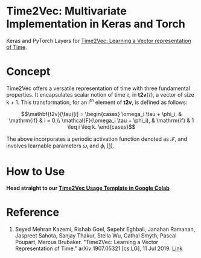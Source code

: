 # Time2Vec: Multivariate Implementation in Keras and Torch

Keras and PyTorch Layers for [Time2Vec: Learning a Vector representation of Time](https://arxiv.org/abs/1907.05321).



# Concept

Time2Vec offers a versatile representation of time with three fundamental properties. It encapsulates scalar notion of time $\tau$,  in $\mathbf{t2v}(\tau)$,
a vector of size k + 1. This transformation, for an $i^{th}$  element of $\mathbf{t2v}$, is defined as follows:


```math
\mathbf{t2v}(\tau)[i] = 
    \begin{cases}
        \omega_i \tau + \phi_i, & \mathrm{if} & i = 0.\\
        \mathcal{F}(\omega_i \tau + \phi_i), & \mathrm{if} & 1 \leq i \leq k.
    \end{cases}
```
The above incorporates a periodic activation function denoted as $\mathcal{F}$, and involves learnable parameters $\omega_i$ and $\phi_i$ [[1]](https://arxiv.org/abs/1907.05321). 

# How to Use

**Head straight to our [Time2Vec Usage Template in Google Colab](https://colab.research.google.com/drive/1P2BOAaQlo54SqYCsL8FFq1PffDjQuO1F?usp=sharing)**

# Reference

1. Seyed Mehran Kazemi, Rishab Goel, Sepehr Eghbali, Janahan Ramanan, Jaspreet Sahota, Sanjay Thakur, Stella Wu, Cathal Smyth, Pascal Poupart, Marcus Brubaker. "Time2Vec: Learning a Vector Representation of Time." arXiv:1907.05321 [cs.LG], 11 Jul 2019. [Link](https://arxiv.org/abs/1907.05321)
